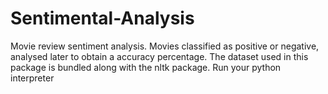 # Sentimental-Analysis
Movie review sentiment analysis. Movies classified as positive or negative, analysed later to obtain a accuracy percentage.  The dataset used in this package is bundled along with the nltk package. Run your python interpreter
